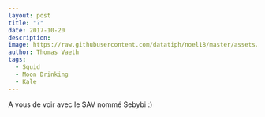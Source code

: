 ```yaml
---
layout: post
title: "?"
date: 2017-10-20
description: 
image: https://raw.githubusercontent.com/datatiph/noel18/master/assets/images/question.png
author: Thomas Vaeth
tags: 
  - Squid
  - Moon Drinking
  - Kale
---
```


A vous de voir avec le SAV nommé Sebybi :)
